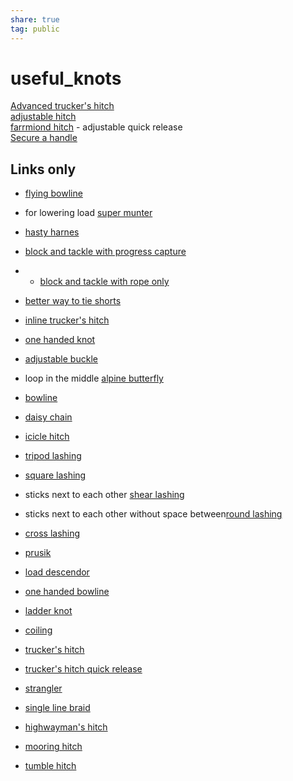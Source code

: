 ```yaml
---  
share: true  
tag: public  
---  
```

# useful_knots  
  
  
[Advanced trucker's hitch](./Advanced-trucker's-hitch.md)  
[adjustable hitch](./adjustable-hitch.md)  
[farrmiond hitch](./farrmiond-hitch.md) - adjustable quick release  
[Secure a handle](./Secure-a-handle.md)  
  
  
## Links only  
- [flying bowline](https://www.youtube.com/watch?v=263qc-0_1YQ)  
  
- for lowering load [super munter](https://www.animatedknots.com/super-munter-hitch-knot)  
- [hasty harnes](https://www.animatedknots.com/hasty-harness-knot)  
- [block and tackle with progress capture](https://www.youtube.com/watch?app=desktop&v=Ydiax37nO8Y)  
- - [block and tackle with rope only](https://www.youtube.com/watch?app=desktop&v=m3pNqSl5oAw)  
  
- [better way to tie shorts](https://www.youtube.com/watch?v=3R0Lp86GEBk)  
- [inline trucker's hitch](https://www.youtube.com/watch?v=1J8MuOWO0Qs&list=WL&index=26)  
- [one handed knot](https://www.youtube.com/watch?v=76isSIN_Z6U&list=WL&index=38)  
- [adjustable buckle](https://www.youtube.com/watch?v=woHwISR4bBc&list=WL&index=40)  
  
- loop in the middle [alpine butterfly](https://www.animatedknots.com/alpine-butterfly-loop-knot)  
- [bowline](https://www.animatedknots.com/bowline-knot)  
- [daisy chain](https://www.animatedknots.com/chain-sinnet-knot)  
- [icicle hitch](https://www.animatedknots.com/icicle-hitch-knot-end-method)  
- [tripod lashing](https://www.animatedknots.com/tripod-lashing-knot)  
- [square lashing](https://www.animatedknots.com/square-lashing-knot)  
- sticks next to each other [shear lashing](https://www.animatedknots.com/shear-lashing-knot)  
- sticks next to each other without space between[round lashing](https://www.animatedknots.com/round-lashing-knot)  
- [cross lashing](https://www.animatedknots.com/diagonal-lashing-knot)  
- [prusik](https://www.animatedknots.com/prusik-knot)  
- [load descendor](https://www.animatedknots.com/super-munter-hitch-knot)   
- [one handed bowline](https://www.animatedknots.com/one-handed-bowline-knot)  
- [ladder knot](https://www.animatedknots.com/marlinspike-hitch-knot)  
- [coiling](https://www.animatedknots.com/coil-unattached-rope-knot)   
  
- [trucker's hitch](https://www.animatedknots.com/truckers-hitch-knot)  
- [trucker's hitch quick release](https://www.animatedknots.com/truckers-hitch-knot-quick-release)  
- [strangler](https://www.animatedknots.com/strangle-knot-using-end-method)  
- [single line braid](https://www.animatedknots.com/single-rope-braid-knot)  
- [highwayman's hitch](https://www.animatedknots.com/highwaymans-hitch-knot)  
- [mooring hitch](https://www.animatedknots.com/mooring-hitch-knot)  
- [tumble hitch](https://www.animatedknots.com/tumble-hitch-knot)  
